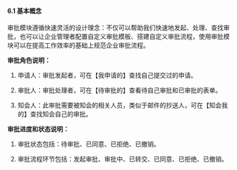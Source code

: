 #### 6.1 基本概念

审批模块遵循快速灵活的设计理念：不仅可以帮助我们快速地发起、处理、查找审批，也可以让企业管理者配置自定义审批模板、搭建自定义审批流程，使用审批模块可以在提高工作效率的基础上规范企业审批流程。

**审批角色说明：**

1) 申请人：审批发起者，可在【我申请的】查找自己提交过的申请。

2) 审批人：审批处理者，可在【待审批的】查看待自己审批和已审批的表单。

3) 知会人：此审批需要被知会的相关人员，类似于邮件的抄送人，可在【知会我的】查找知会自己的审批。

**审批进度和状态说明：**

1) 审批状态包括：待审批、已同意、已拒绝、已撤销。

2) 审批流程环节包括：发起审批、审批中、已转交、已同意、已拒绝、已撤销。

